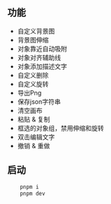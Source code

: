 ## 功能

- 自定义背景图
- 背景图伸缩
- 对象靠近自动吸附
- 对象对齐辅助线
- 对象添加描述文字
- 自定义删除
- 自定义旋转
- 导出Png
- 保存json字符串
- 清空画布
- 粘贴 & 复制
- 框选的对象组，禁用伸缩和旋转
- 双击编辑文字
- 撤销 & 重做

## 启动

```js
    pnpm i
    pnpm dev
```